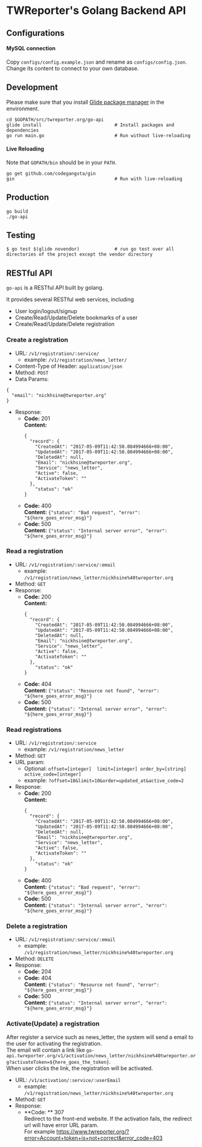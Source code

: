 # TWReporter's Golang Backend API

## Configurations

#### MySQL connection
Copy `configs/config.example.json` and rename as `configs/config.json`. Change its content to connect to your own database.

## Development
Please make sure that you install [Glide
  package manager](https://github.com/Masterminds/glide) in the environment.

```
cd $GOPATH/src/twreporter.org/go-api
glide install                           # Install packages and dependencies
go run main.go                          # Run without live-reloading
```

#### Live Reloading
Note that `GOPATH/bin` should be in your `PATH`.
```
go get github.com/codegangsta/gin
gin                                     # Run with live-reloading
```


## Production
```
go build
./go-api
```


## Testing
```
$ go test $(glide novendor)             # run go test over all directories of the project except the vendor directory
```

## RESTful API
`go-api` is a RESTful API built by golang.

It provides several RESTful web services, including
- User login/logout/signup
- Create/Read/Update/Delete bookmarks of a user
- Create/Read/Update/Delete registration

### Create a registration
- URL: `/v1/registration/:service/`
  * example: `/v1/registration/news_letter/`
- Content-Type of Header: `application/json`
- Method: `POST`
- Data Params:
```
{
  "email": "nickhsine@twreporter.org"
}
```
- Response: 
  * **Code:** 201 <br />
    **Content:**
    ```
    {
      "record": {
        "CreatedAt": "2017-05-09T11:42:50.084994666+08:00",
        "UpdatedAt": "2017-05-09T11:42:50.084994666+08:00",
        "DeletedAt": null,
        "Email": "nickhsine@twreporter.org",
        "Service": "news_letter",
        "Active": false,
        "ActivateToken": ""
      },
        "status": "ok"
    }
    ```
  * **Code:** 400 <br />
  **Content:** `{"status": "Bad request", "error": "${here_goes_error_msg}"}`
  * **Code:** 500 <br />
  **Content:** `{"status": "Internal server error", "error": "${here_goes_error_msg}"}`

### Read a registration
- URL: `/v1/registration/:service/:email`
  * example: `/v1/registration/news_letter/nickhsine%40twreporter.org`
- Method: `GET`
- Response: 
  * **Code:** 200 <br />
    **Content:**
    ```
    {
      "record": {
        "CreatedAt": "2017-05-09T11:42:50.084994666+08:00",
        "UpdatedAt": "2017-05-09T11:42:50.084994666+08:00",
        "DeletedAt": null,
        "Email": "nickhsine@twreporter.org",
        "Service": "news_letter",
        "Active": false,
        "ActivateToken": ""
      },
        "status": "ok"
    }
    ```
  * **Code:** 404 <br />
  **Content:** `{"status": "Resource not found", "error": "${here_goes_error_msg}"}`
  * **Code:** 500 <br />
  **Content:** `{"status": "Internal server error", "error": "${here_goes_error_msg}"}`

### Read registrations
- URL: `/v1/registration/:service`
  * example: `/v1/registration/news_letter`
- Method: `GET`
- URL param: 
  * Optional: 
    `
    offset=[integer] 
    limit=[integer]
    order_by=[string]
		active_code=[integer]
    `
  * example: 
    `?offset=10&limit=10&order=updated_at&active_code=2`
- Response: 
  * **Code:** 200 <br />
    **Content:**
    ```
    {
      "record": {
        "CreatedAt": "2017-05-09T11:42:50.084994666+08:00",
        "UpdatedAt": "2017-05-09T11:42:50.084994666+08:00",
        "DeletedAt": null,
        "Email": "nickhsine@twreporter.org",
        "Service": "news_letter",
        "Active": false,
        "ActivateToken": ""
      },
        "status": "ok"
    }
    ```
  * **Code:** 400 <br />
  **Content:** `{"status": "Bad request", "error": "${here_goes_error_msg}"}`
  * **Code:** 500 <br />
  **Content:** `{"status": "Internal server error", "error": "${here_goes_error_msg}"}`

### Delete a registration
- URL: `/v1/registration/:service/:email`
  * example: `/v1/registration/news_letter/nickhsine%40twreporter.org`
- Method: `DELETE`
- Response: 
  * **Code:** 204 <br />
  * **Code:** 404 <br />
  **Content:** `{"status": "Resource not found", "error": "${here_goes_error_msg}"}`
  * **Code:** 500 <br />
  **Content:** `{"status": "Internal server error", "error": "${here_goes_error_msg}"}`

### Activate(Update) a registration
After register a service such as news_letter, the system will send a email to the user for activating the registration.<br />
The email will contain a link like `go-api.twreporter.org/v1/activation/news_letter/nickhsine%40twreporter.org?activateToken=${here_goes_the_token}`.<br />
When user clicks the link, the registration will be activated.

- URL: `/v1/activation/:service/:userEmail`
	* example: `/v1/registration/news_letter/nickhsine%40twreporter.org`
- Method: `GET`
- Response:
	* **Code: ** 307 <br /> 
	Redirect to the front-end website. If the activation fails, the redirect url will have error URL param.<br />
	For example https://www.twreporter.org/?error=Account+token+is+not+correct&error_code=403

